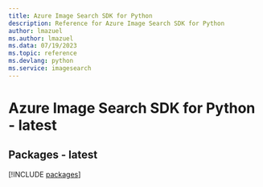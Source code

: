 ```yaml
---
title: Azure Image Search SDK for Python
description: Reference for Azure Image Search SDK for Python
author: lmazuel
ms.author: lmazuel
ms.data: 07/19/2023
ms.topic: reference
ms.devlang: python
ms.service: imagesearch
---
```

# Azure Image Search SDK for Python - latest
## Packages - latest
[!INCLUDE [packages](image-search-index.md)]